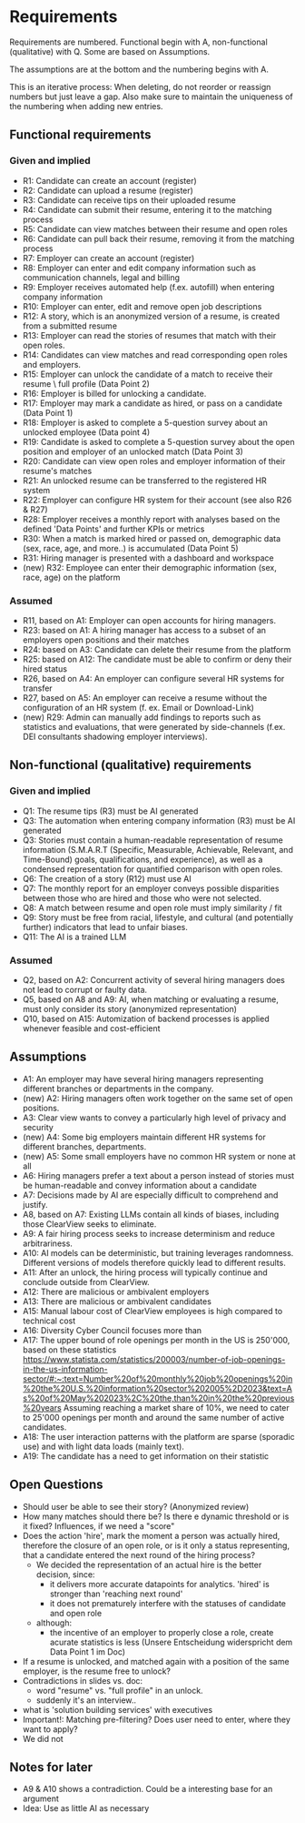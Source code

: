 # Requirements

Requirements are numbered. Functional begin with A, non-functional (qualitative) with Q.
Some are based on Assumptions. 

The assumptions are at the bottom and the numbering begins with A.

This is an iterative process: When deleting, do not reorder or reassign numbers but just leave
a gap. Also make sure to maintain the uniqueness of the numbering when adding new entries.


## Functional requirements

### Given and implied
- R1: Candidate can create an account (register)
- R2: Candidate can upload a resume (register)
- R3: Candidate can receive tips on their uploaded resume
- R4: Candidate can submit their resume, entering it to the matching process
- R5: Candidate can view matches between their resume and open roles
- R6: Candidate can pull back their resume, removing it from the matching process
- R7: Employer can create an account (register) 
- R8: Employer can enter and edit company information such as communication channels, legal and billing
- R9: Employer receives automated help (f.ex. autofill) when entering company information
- R10: Employer can enter, edit and remove open job descriptions
- R12: A story, which is an anonymized version of a resume, is created from a submitted resume
- R13: Employer can read the stories of resumes that match with their open roles.
- R14: Candidates can view matches and read corresponding open roles and employers.
- R15: Employer can unlock the candidate of a match to receive their resume \ full profile (Data Point 2)
- R16: Employer is billed for unlocking a candidate.
- R17: Employer may mark a candidate as hired, or pass on a candidate (Data Point 1)
- R18: Employer is asked to complete a 5-question survey about an unlocked employee (Data point 4)
- R19: Candidate is asked to complete a 5-question survey about the open position and employer of an unlocked match
  (Data Point 3)
- R20: Candidate can view open roles and employer information of their resume's matches
- R21: An unlocked resume can be transferred to the registered HR system
- R22: Employer can configure HR system for their account (see also R26 & R27)
- R28: Employer receives a monthly report with analyses based on the defined 'Data Points' and further KPIs or metrics
- R30: When a match is marked hired or passed on, demographic data (sex, race, age, and more..) is accumulated (Data Point 5)
- R31: Hiring manager is presented with a dashboard and workspace
- (new) R32: Employee can enter their demographic information (sex, race, age) on the platform

### Assumed
- R11, based on A1: Employer can open accounts for hiring managers.
- R23: based on A1: A hiring manager has access to a subset of an employers open positions and their matches
- R24: based on A3: Candidate can delete their resume from the platform
- R25: based on A12: The candidate must be able to confirm or deny their hired status
- R26, based on A4: An employer can configure several HR systems for transfer
- R27, based on A5: An employer can receive a resume without the configuration of an HR system (f. ex. Email or Download-Link)
- (new) R29: Admin can manually add findings to reports such as statistics and evaluations, 
that were generated by side-channels (f.ex. DEI consultants shadowing employer interviews).

## Non-functional (qualitative) requirements

### Given and implied
- Q1: The resume tips (R3) must be AI generated
- Q3: The automation when entering company information (R3) must be AI generated
- Q3: Stories must contain a human-readable representation of resume information (S.M.A.R.T (Specific, Measurable,
  Achievable, Relevant, and Time-Bound) goals, qualifications, and experience), as well as a 
condensed representation for quantified comparison with open roles.
- Q6: The creation of a story (R12) must use AI
- Q7: The monthly report for an employer conveys possible disparities between those 
who are hired and those who were not selected.
- Q8: A match between resume and open role must imply similarity / fit
- Q9: Story must be free from racial, lifestyle, and cultural (and potentially further) indicators that lead to unfair biases.
- Q11: The AI is a trained LLM

### Assumed
- Q2, based on A2: Concurrent activity of several hiring managers does not lead to corrupt or faulty data.
- Q5, based on A8 and A9: AI, when matching or evaluating a resume, must only consider its story (anonymized representation)
- Q10, based on A15: Automization of backend processes is applied whenever feasible and cost-efficient


## Assumptions
- A1: An employer may have several hiring managers representing different branches or departments in the company.
- (new) A2: Hiring managers often work together on the same set of open positions.
- A3: Clear view wants to convey a particularly high level of privacy and security
- (new) A4: Some big employers maintain different HR systems for different branches, departments.
- (new) A5: Some small employers have no common HR system or none at all
- A6: Hiring managers prefer a text about a person instead of stories must be human-readable and convey information 
about a candidate
- A7: Decisions made by AI are especially difficult to comprehend and justify.
- A8, based on A7: Existing LLMs contain all kinds of biases, including those ClearView seeks to eliminate.
- A9: A fair hiring process seeks to increase determinism and reduce arbitrariness. 
- A10: AI models can be deterministic, but training leverages randomness. Different versions of models therefore 
quickly lead to different results.
- A11: After an unlock, the hiring process will typically continue and conclude outside from ClearView.
- A12: There are malicious or ambivalent employers
- A13: There are malicious or ambivalent candidates
- A15: Manual labour cost of ClearView employees is high compared to technical cost
- A16: Diversity Cyber Council focuses more than 
- A17: The upper bound of role openings per month in the US is 250'000, based on these statistics
https://www.statista.com/statistics/200003/number-of-job-openings-in-the-us-information-sector/#:~:text=Number%20of%20monthly%20job%20openings%20in%20the%20U.S.%20information%20sector%202005%2D2023&text=As%20of%20May%202023%2C%20the,than%20in%20the%20previous%20years
Assuming reaching a market share of 10%, we need to cater to 25'000 openings per month and around the same number of active candidates.
- A18: The user interaction patterns with the platform are sparse (sporadic use) and with light data loads (mainly text).
- A19: The candidate has a need to get information on their statistic

## Open Questions
- Should user be able to see their story? (Anonymized review)
- How many matches should there be? Is there e dynamic threshold or is it fixed? Influences, if we need a "score"
- Does the action 'hire', mark the moment a person was actually hired, therefore the closure of an open role,
or is it only a status representing, that a candidate entered the next round of the hiring process?
  - We decided the representation of an actual hire is the better decision, since: 
    - it delivers more accurate datapoints for analytics. 'hired' is stronger than 'reaching next round'
    - it does not prematurely interfere with the statuses of candidate and open role
  - although:
    - the incentive of an employer to properly close a role, create acurate statistics is less
      (Unsere Entscheidung widerspricht dem Data Point 1 im Doc)
- If a resume is unlocked, and matched again with a position of the same employer, is the resume free to unlock?
- Contradictions in slides vs. doc:
  - word "resume" vs. "full profile" in an unlock.
  - suddenly it's an interview..
- what is 'solution building services' with executives
- Important!: Matching pre-filtering? Does user need to enter, where they want to apply?
- We did not 
## Notes for later
- A9 & A10 shows a contradiction. Could be a interesting base for an argument
- Idea: Use as little AI as necessary
